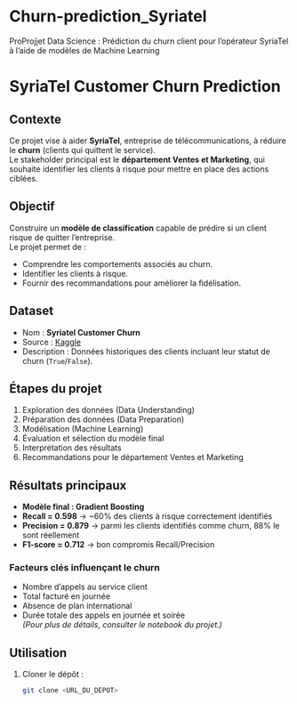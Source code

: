 # Churn-prediction_Syriatel
ProProjjet Data Science : Prédiction du churn client pour l’opérateur SyriaTel à l’aide de modèles de Machine Learning
# SyriaTel Customer Churn Prediction

## Contexte
Ce projet vise à aider **SyriaTel**, entreprise de télécommunications, à réduire le **churn** (clients qui quittent le service).  
Le stakeholder principal est le **département Ventes et Marketing**, qui souhaite identifier les clients à risque pour mettre en place des actions ciblées.

## Objectif
Construire un **modèle de classification** capable de prédire si un client risque de quitter l’entreprise.  
Le projet permet de :
- Comprendre les comportements associés au churn.
- Identifier les clients à risque.
- Fournir des recommandations pour améliorer la fidélisation.

## Dataset
- Nom : **Syriatel Customer Churn**  
- Source : [Kaggle](https://www.kaggle.com/becksddf/churn-in-telecoms-dataset)  
- Description : Données historiques des clients incluant leur statut de churn (`True`/`False`).

## Étapes du projet
1. Exploration des données (Data Understanding)  
2. Préparation des données (Data Preparation)  
3. Modélisation (Machine Learning)  
4. Évaluation et sélection du modèle final  
5. Interprétation des résultats  
6. Recommandations pour le département Ventes et Marketing

## Résultats principaux
- **Modèle final : Gradient Boosting**  
- **Recall = 0.598** → ~60% des clients à risque correctement identifiés  
- **Precision = 0.879** → parmi les clients identifiés comme churn, 88% le sont réellement  
- **F1-score = 0.712** → bon compromis Recall/Precision  

### Facteurs clés influençant le churn
- Nombre d’appels au service client  
- Total facturé en journée  
- Absence de plan international  
- Durée totale des appels en journée et soirée  
*(Pour plus de détails, consulter le notebook du projet.)*

## Utilisation
1. Cloner le dépôt :  
   ```bash
   git clone <URL_DU_DEPOT>



